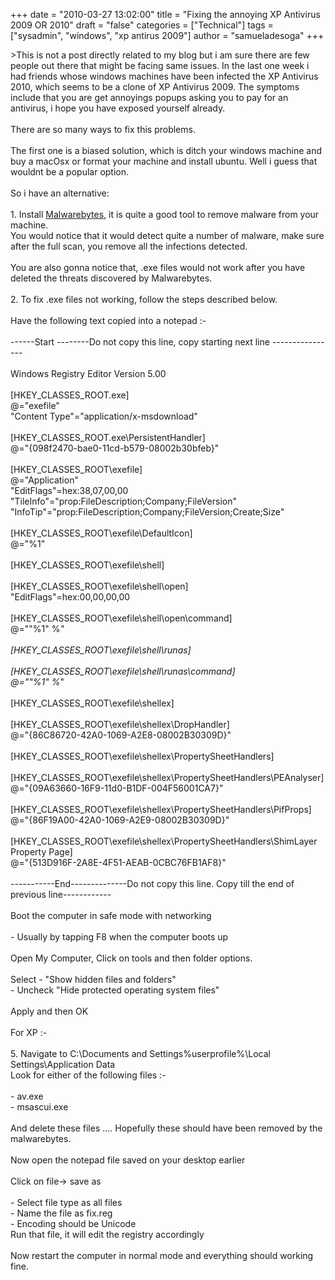 +++
date = "2010-03-27 13:02:00"
title = "Fixing the annoying XP Antivirus 2009 OR 2010"
draft = "false"
categories = ["Technical"]
tags = ["sysadmin", "windows", "xp antirus 2009"]
author = "samueladesoga"
+++

&gt;This is not a post directly related to my blog but i am sure there are few people out there that might be facing same issues. In the last one week i had friends whose windows machines have been infected the XP Antivirus 2010, which seems to be a clone of XP Antivirus 2009. The symptoms include that you are get annoyings popups asking you to pay for an antivirus, i hope you have exposed yourself already.<br /><br />There are so many ways to fix this problems.<br /><br />The first one is a biased solution, which is ditch your windows machine and buy a macOsx or format your machine and install ubuntu. Well i guess that wouldnt be a popular option.<br /><br />So i have an alternative:<br /><br />1. Install <a href="http://www.malwarebytes.org/">Malwarebytes</a>, it is quite a good tool to remove malware from your machine.<br /> You would notice that it would detect quite a number of malware, make sure after the full scan, you remove all the infections detected.<br /><br />You are also gonna notice that, .exe files would not work after you have deleted the threats discovered by Malwarebytes.<br /><br />2. To fix .exe files not working, follow the steps described below.<br /><br />Have the following text copied into a notepad :-<br /><br />------Start --------Do not copy this line, copy starting next line ----------------<br /><br />Windows Registry Editor Version 5.00<br /><br />[HKEY_CLASSES_ROOT\.exe]<br />@="exefile"<br />"Content Type"="application/x-msdownload"<br /><br />[HKEY_CLASSES_ROOT\.exe\PersistentHandler]<br />@="{098f2470-bae0-11cd-b579-08002b30bfeb}"<br /><br />[HKEY_CLASSES_ROOT\exefile]<br />@="Application"<br />"EditFlags"=hex:38,07,00,00<br />"TileInfo"="prop:FileDescription;Company;FileVersion"<br />"InfoTip"="prop:FileDescription;Company;FileVersion;Create;Size"<br /><br />[HKEY_CLASSES_ROOT\exefile\DefaultIcon]<br />@="%1"<br /><br />[HKEY_CLASSES_ROOT\exefile\shell]<br /><br />[HKEY_CLASSES_ROOT\exefile\shell\open]<br />"EditFlags"=hex:00,00,00,00<br /><br />[HKEY_CLASSES_ROOT\exefile\shell\open\command]<br />@="\"%1\" %*"<br /><br />[HKEY_CLASSES_ROOT\exefile\shell\runas]<br /><br />[HKEY_CLASSES_ROOT\exefile\shell\runas\command]<br />@="\"%1\" %*"<br /><br />[HKEY_CLASSES_ROOT\exefile\shellex]<br /><br />[HKEY_CLASSES_ROOT\exefile\shellex\DropHandler]<br />@="{86C86720-42A0-1069-A2E8-08002B30309D}"<br /><br />[HKEY_CLASSES_ROOT\exefile\shellex\PropertySheetHandlers]<br /><br />[HKEY_CLASSES_ROOT\exefile\shellex\PropertySheetHandlers\PEAnalyser]<br />@="{09A63660-16F9-11d0-B1DF-004F56001CA7}"<br /><br />[HKEY_CLASSES_ROOT\exefile\shellex\PropertySheetHandlers\PifProps]<br />@="{86F19A00-42A0-1069-A2E9-08002B30309D}"<br /><br />[HKEY_CLASSES_ROOT\exefile\shellex\PropertySheetHandlers\ShimLayer Property Page]<br />@="{513D916F-2A8E-4F51-AEAB-0CBC76FB1AF8}"<br /><br />-----------End--------------Do not copy this line. Copy till the end of previous line------------<br /><br />Boot the computer in safe mode with networking<br /><br />- Usually by tapping F8 when the computer boots up<br /><br />Open My Computer, Click on tools and then folder options.<br /><br />Select - "Show hidden files and folders"<br />              - Uncheck "Hide protected operating system files"<br /><br />Apply and then OK<br /><br />For XP :-<br /><br />5. Navigate to C:\Documents and Settings\%userprofile%\Local Settings\Application Data<br />Look for either of the following files :-<br /><br />- av.exe<br />- msascui.exe<br /><br />And delete these files .... Hopefully these should have been removed by the malwarebytes.<br /><br />Now open the notepad file saved on your desktop earlier<br /><br />Click on file-&gt; save as<br /><br />           - Select file type as all files<br />           - Name the file as fix.reg<br />           - Encoding should be Unicode<br />Run that file, it will edit the registry accordingly<br /><br />Now restart the computer in normal mode and everything should working fine.

